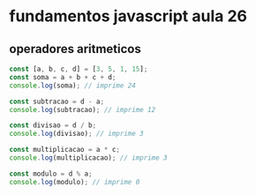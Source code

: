 # fundamentos javascript aula 26
## operadores aritmeticos

```javascript
const [a, b, c, d] = [3, 5, 1, 15];
const soma = a + b + c + d;
console.log(soma); // imprime 24

const subtracao = d - a;
console.log(subtracao); // imprime 12

const divisao = d / b; 
console.log(divisao); // imprime 3

const multiplicacao = a * c;
console.log(multiplicacao); // imprime 3

const modulo = d % a;
console.log(modulo); // imprime 0
```

